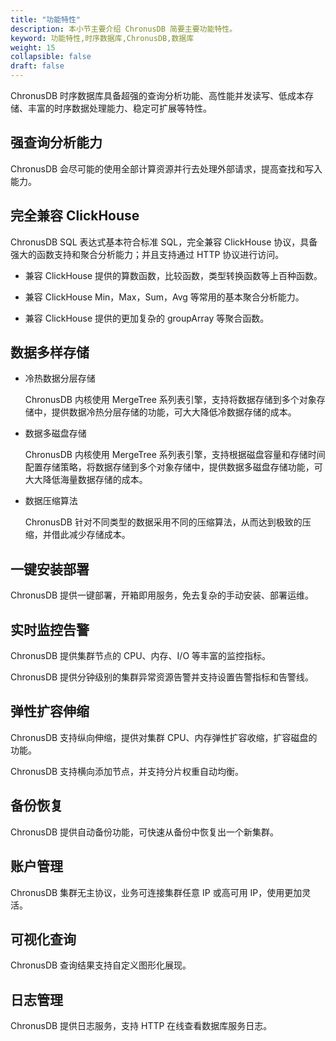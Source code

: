 ```yaml
---
title: "功能特性"
description: 本小节主要介绍 ChronusDB 简要主要功能特性。 
keyword: 功能特性,时序数据库,ChronusDB,数据库
weight: 15
collapsible: false
draft: false
---
```




ChronusDB 时序数据库具备超强的查询分析功能、高性能并发读写、低成本存储、丰富的时序数据处理能力、稳定可扩展等特性。

## 强查询分析能力

ChronusDB 会尽可能的使用全部计算资源并行去处理外部请求，提高查找和写入能力。

## 完全兼容 ClickHouse

ChronusDB SQL 表达式基本符合标准 SQL，完全兼容 ClickHouse 协议，具备强大的函数支持和聚合分析能力；并且支持通过 HTTP 协议进行访问。

- 兼容 ClickHouse 提供的算数函数，比较函数，类型转换函数等上百种函数。

- 兼容 ClickHouse Min，Max，Sum，Avg 等常用的基本聚合分析能力。

- 兼容 ClickHouse 提供的更加复杂的 groupArray 等聚合函数。

## 数据多样存储

- 冷热数据分层存储

   ChronusDB 内核使用 MergeTree 系列表引擎，支持将数据存储到多个对象存储中，提供数据冷热分层存储的功能，可大大降低冷数据存储的成本。

- 数据多磁盘存储

   ChronusDB 内核使用 MergeTree 系列表引擎，支持根据磁盘容量和存储时间配置存储策略，将数据存储到多个对象存储中，提供数据多磁盘存储功能，可大大降低海量数据存储的成本。

- 数据压缩算法

   ChronusDB 针对不同类型的数据采用不同的压缩算法，从而达到极致的压缩，并借此减少存储成本。

## 一键安装部署
  
ChronusDB 提供一键部署，开箱即用服务，免去复杂的手动安装、部署运维。

## 实时监控告警
  
ChronusDB 提供集群节点的 CPU、内存、I/O 等丰富的监控指标。

ChronusDB 提供分钟级别的集群异常资源告警并支持设置告警指标和告警线。

## 弹性扩容伸缩

ChronusDB 支持纵向伸缩，提供对集群 CPU、内存弹性扩容收缩，扩容磁盘的功能。

ChronusDB 支持横向添加节点，并支持分片权重自动均衡。

## 备份恢复
  
ChronusDB 提供自动备份功能，可快速从备份中恢复出一个新集群。

## 账户管理
  
ChronusDB 集群无主协议，业务可连接集群任意 IP 或高可用 IP，使用更加灵活。

## 可视化查询
  
ChronusDB 查询结果支持自定义图形化展现。

## 日志管理
  
ChronusDB 提供日志服务，支持 HTTP 在线查看数据库服务日志。
